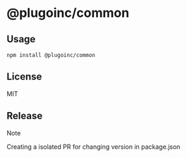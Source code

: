 # @plugoinc/common

## Usage

```
npm install @plugoinc/common
```

## License

MIT

## Release

> [!NOTE]
> Creating a isolated PR for changing version in package.json
